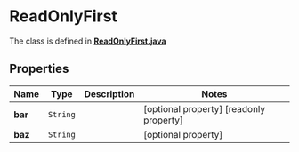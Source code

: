 

# ReadOnlyFirst

The class is defined in **[ReadOnlyFirst.java](../../src/main/java/org/openapitools/model/ReadOnlyFirst.java)**

## Properties

Name | Type | Description | Notes
------------ | ------------- | ------------- | -------------
**bar** | `String` |  |  [optional property] [readonly property]
**baz** | `String` |  |  [optional property]




